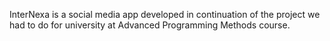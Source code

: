 InterNexa is a social media app developed in continuation of the project we had to do for university at Advanced Programming Methods course.
